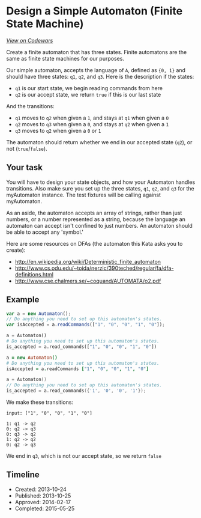 # Design a Simple Automaton (Finite State Machine)
[*View on Codewars*](https://www.codewars.com/kata/design-a-simple-automaton-finite-state-machine)

Create a finite automaton that has three states. Finite automatons are the same as finite state machines for our purposes.

Our simple automaton, accepts the language of `A`, defined as `{0, 1}` and should have three states: `q1`, `q2`, and `q3`. Here is the description if the states:

* `q1` is our start state, we begin reading commands from here
* `q2` is our accept state, we return `true` if this is our last state

And the transitions:

* `q1` moves to `q2` when given a `1`, and stays at `q1` when given a `0`
* `q2` moves to `q3` when given a `0`, and stays at `q2` when given a `1`  
* `q3` moves to `q2` when given a `0` or `1`

The automaton should return whether we end in our accepted state (`q2`), or not (`true`/`false`).


## Your task

You will have to design your state objects, and how your Automaton handles transitions. Also make sure you set up the three states, `q1`, `q2`, and `q3` for the myAutomaton instance. The test fixtures will be calling against myAutomaton.

As an aside, the automaton accepts an array of strings, rather than just numbers, or a number represented as a string, because the language an automaton can accept isn't confined to just numbers. An automaton should be able to accept any 'symbol.'

Here are some resources on DFAs (the automaton this Kata asks you to create):

* http://en.wikipedia.org/wiki/Deterministic_finite_automaton  
* http://www.cs.odu.edu/~toida/nerzic/390teched/regular/fa/dfa-definitions.html  
* http://www.cse.chalmers.se/~coquand/AUTOMATA/o2.pdf  


## Example

```javascript
var a = new Automaton();
// Do anything you need to set up this automaton's states.
var isAccepted = a.readCommands(["1", "0", "0", "1", "0"]);
```
```python
a = Automaton()
# Do anything you need to set up this automaton's states.
is_accepted = a.read_commands(["1", "0", "0", "1", "0"])
```
```coffeescript
a = new Automaton()
# Do anything you need to set up this automaton's states.
isAccepted = a.readCommands ["1", "0", "0", "1", "0"]
```
```c++
a = Automaton()
// Do anything you need to set up this automaton's states.
is_accepted = a.read_commands({'1', '0', '0', '1'});
```

We make these transitions:
```
input: ["1", "0", "0", "1", "0"]

1: q1 -> q2
0: q2 -> q3
0: q3 -> q2
1: q2 -> q2
0: q2 -> q3
```

We end in `q3`, which is not our accept state, so we return `false`



## Timeline
- Created: 2013-10-24
- Published: 2013-10-25
- Approved: 2014-02-17
- Completed: 2015-05-25